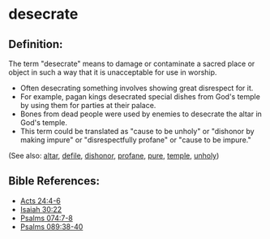 # desecrate #

## Definition: ##

The term "desecrate" means to damage or contaminate a sacred place or object in such a way that it is unacceptable for use in worship.

* Often desecrating something involves showing great disrespect for it.
* For example, pagan kings desecrated special dishes from God's temple by using them for parties at their palace.
* Bones from dead people were used by enemies to desecrate the altar in God's temple.
* This term could be translated as "cause to be unholy" or "dishonor by making impure" or "disrespectfully profane" or "cause to be impure."

(See also: [altar](../other/altar.md), [defile](../other/defile.md), [dishonor](../other/dishonor.md), [profane](../other/profane.md), [pure](../kt/purify.md), [temple](../kt/temple.md), [unholy](../kt/unholy.md))

## Bible References: ##

* [Acts 24:4-6](en/tn/act/help/24/04)
* [Isaiah 30:22](en/tn/isa/help/30/22)
* [Psalms 074:7-8](en/tn/psa/help/74/07)
* [Psalms 089:38-40](en/tn/psa/help/89/38)